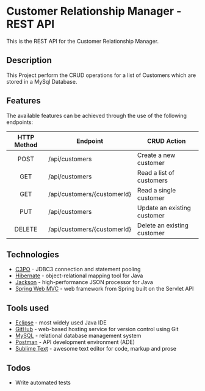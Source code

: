 
# Customer Relationship Manager - REST API
This is the REST API for the Customer Relationship Manager.

## Description
This Project perform the CRUD operations for a list of Customers which are stored in a MySql Database.

## Features
 The available features can be achieved through the use of the following endpoints:

| HTTP Method | Endpoint | CRUD Action
| :---: | --- | --- |
| POST | /api/customers | Create a new customer |
| GET | /api/customers | Read a list of customers |
| GET | /api/customers/{customerId} | Read a single customer |
| PUT | /api/customers | Update an existing customer |
| DELETE | /api/customers/{customerId} | Delete an existing customer |

## Technologies
* [C3PO] - JDBC3 connection and statement pooling
* [Hibernate] - object-relational mapping tool for Java
* [Jackson] - high-performance JSON processor for Java
* [Spring Web MVC] - web framework from Spring built on the Servlet API

## Tools used
* [Eclipse] - most widely used Java IDE
* [GitHub] - web-based hosting service for version control using Git
* [MySQL] - relational database management system
* [Postman] - API development environment (ADE)
* [Sublime Text] - awesome text editor for code, markup and prose

## Todos
* Write automated tests

[//]: # (These are reference links used in the body of this note. Thanks SO - http://stackoverflow.com/questions/4823468/store-comments-in-markdown-syntax)

[C3PO]: <https://www.mchange.com/projects/c3p0/>
[Eclipse]: <https://www.eclipse.org/>
[GitHub]: <https://github.com/>
[Hibernate]: <https://hibernate.org/>
[Jackson]: <https://github.com/FasterXML/jackson>
[MySQL]: <https://www.mysql.com/>
[Postman]: <https://www.getpostman.com/>
[Spring Web MVC]: <https://docs.spring.io/spring/docs/current/spring-framework-reference/web.html>
[Sublime Text]: <https://www.sublimetext.com/>
